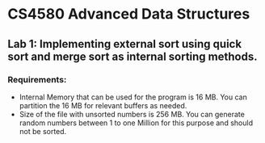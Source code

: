 # CS4580 Advanced Data Structures

## Lab 1: Implementing external sort using quick sort and merge sort as internal sorting methods.

### Requirements:
- Internal Memory that can be used for the program is 16 MB. You can partition the 16 MB for relevant buffers as needed.
- Size of the file with unsorted numbers is 256 MB. You can generate random numbers between 1 to one Million for this purpose and should not be sorted.

